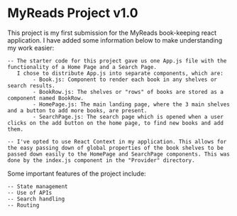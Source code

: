 # MyReads Project v1.0

This project is my first submission for the MyReads book-keeping react application.
I have added some information below to make understanding my work easier:

    -- The starter code for this project gave us one App.js file with the functionality of a Home Page and a Search Page.
       I chose to distribute App.js into separate components, which are:
            - Book.js: Component to render each book in any shelves or search results.
            - BookRow.js: The shelves or "rows" of books are stored as a component named BookRow. 
            - HomePage.js: The main landing page, where the 3 main shelves and a button to add more books, are present.
            - SearchPage.js: The search page which is opened when a user clicks on the add button on the home page, to find new books and add them.

    -- I've opted to use React Context in my application. This allows for the easy passing down of global properties of the book shelves to be passed down easily to the HomePage and SearchPage components. This was done by the index.js component in the "Provider" directory.

Some important features of the project include:
    
    -- State management
    -- Use of APIs
    -- Search handling
    -- Routing





